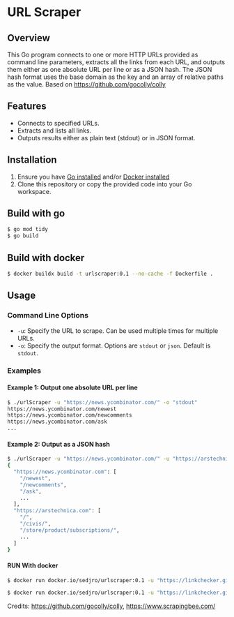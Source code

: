 # URL Scraper

## Overview
This Go program connects to one or more HTTP URLs provided as command line parameters, extracts all the links from each URL, and outputs them either as one absolute URL per line or as a JSON hash. The JSON hash format uses the base domain as the key and an array of relative paths as the value.
Based on https://github.com/gocolly/colly

## Features
- Connects to specified URLs.
- Extracts and lists all links.
- Outputs results either as plain text (stdout) or in JSON format.

## Installation
1. Ensure you have [Go installed](https://golang.org/doc/install) and/or [Docker installed](https://docs.docker.com/engine/install/)
2. Clone this repository or copy the provided code into your Go workspace.

## Build with go
```sh
$ go mod tidy
$ go build
```

## Build with docker
```sh
$ docker buildx build -t urlscraper:0.1 --no-cache -f Dockerfile . 
```

## Usage
### Command Line Options
- `-u`: Specify the URL to scrape. Can be used multiple times for multiple URLs.
- `-o`: Specify the output format. Options are `stdout` or `json`. Default is `stdout`.

### Examples
#### Example 1: Output one absolute URL per line
```sh
$ ./urlScraper -u "https://news.ycombinator.com/" -o "stdout"
https://news.ycombinator.com/newest
https://news.ycombinator.com/newcomments
https://news.ycombinator.com/ask
...
```

#### Example 2: Output as a JSON hash
```sh
$ ./urlScraper -u "https://news.ycombinator.com/" -u "https://arstechnica.com/" -o "json"
{
  "https://news.ycombinator.com": [
    "/newest",
    "/newcomments",
    "/ask",
    ...
  ],
  "https://arstechnica.com": [
    "/",
    "/civis/",
    "/store/product/subscriptions/",
    ...
  ]
}
```
#### RUN With docker
```sh
$ docker run docker.io/sedjro/urlscraper:0.1 -u "https://linkchecker.github.io/" -u "https://redis-py.readthedocs.io/" -o "json" > output/result.json

$ docker run docker.io/sedjro/urlscraper:0.1 -u "https://linkchecker.github.io/" -u "https://redis-py.readthedocs.io/" -o "stdout" > output/result.txt
```


Credits: https://github.com/gocolly/colly, https://www.scrapingbee.com/